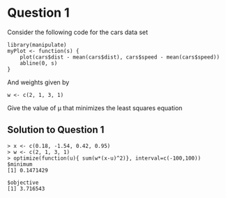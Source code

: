 # Question 1
Consider the following code for the cars data set

```
library(manipulate)
myPlot <- function(s) {
    plot(cars$dist - mean(cars$dist), cars$speed - mean(cars$speed))
    abline(0, s)
}
```

And weights given by

`w <- c(2, 1, 3, 1)`

Give the value of μ that minimizes the least squares equation

## Solution to Question 1

```
> x <- c(0.18, -1.54, 0.42, 0.95)
> w <- c(2, 1, 3, 1)
> optimize(function(u){ sum(w*(x-u)^2)}, interval=c(-100,100))
$minimum
[1] 0.1471429

$objective
[1] 3.716543
```
